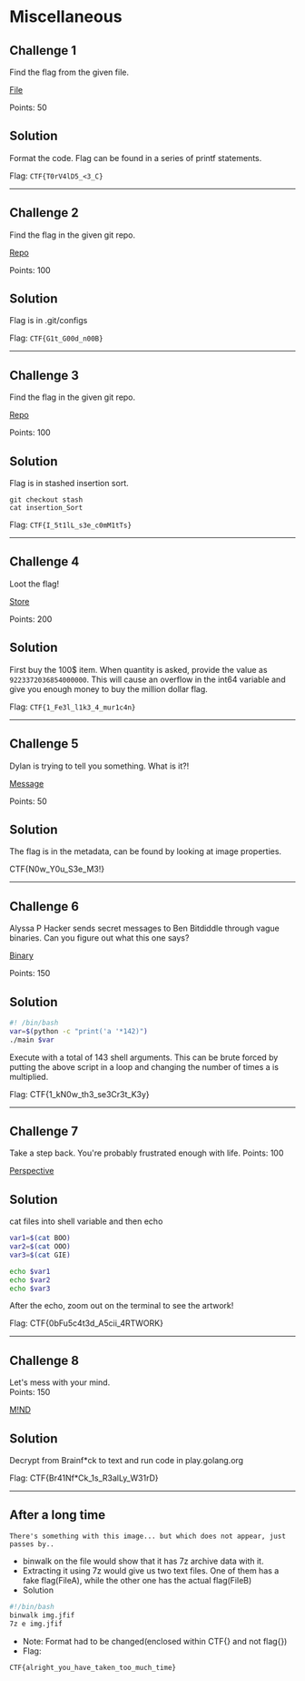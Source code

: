 Miscellaneous
=============

Challenge 1
-----------

Find the flag from the given file.

[File](Files/linus.c)

Points: 50

Solution
--------

Format the code. Flag can be found in a series of printf statements.

Flag: `CTF{T0rV4lD5_<3_C}`

---

Challenge 2
-----------

Find the flag in the given git repo.

[Repo](Files/Go.tar.gz)

Points: 100

Solution
--------

Flag is in .git/configs

Flag: `CTF{G1t_G00d_n00B}`

---

Challenge 3
-----------

Find the flag in the given git repo.

[Repo](Files/Go2.tar.gz)

Points: 100

Solution
--------

Flag is in stashed insertion sort.

```
git checkout stash
cat insertion_Sort   
```

Flag: `CTF{I_5t1lL_s3e_c0mM1tTs}`

---

Challenge 4
-----------

Loot the flag!

[Store](Files/store.go)

Points: 200

Solution
--------

First buy the 100$ item. When quantity is asked, provide the value as `9223372036854000000`. This will cause an overflow in the int64 variable and give you enough money to buy the million dollar flag.

Flag: `CTF{1_Fe3l_l1k3_4_mur1c4n}`

---

Challenge 5
-----------

Dylan is trying to tell you something. What is it?!

[Message](Files/Flag.jpg)

Points: 50

Solution
--------

The flag is in the metadata, can be found by looking at image properties.

CTF{N0w_Y0u_S3e_M3!}

---

Challenge 6
-----------

Alyssa P Hacker sends secret messages to Ben Bitdiddle through vague binaries. Can you figure out what this one says?

[Binary](Files/main)

Points: 150

Solution
--------

```sh
#! /bin/bash
var=$(python -c "print('a '*142)")
./main $var
```

Execute with a total of 143 shell arguments. This can be brute forced by putting the above script in a loop and changing the number of times a is multiplied.

Flag: CTF{1_kN0w_th3_se3Cr3t_K3y}

---

Challenge 7
-----------

Take a step back. You're probably frustrated enough with life. Points: 100

[Perspective](Files/Perspective.tar.gz)

Solution
--------

cat files into shell variable and then echo

```sh
var1=$(cat BOO)
var2=$(cat OOO)
var3=$(cat GIE)

echo $var1
echo $var2
echo $var3
```

After the echo, zoom out on the terminal to see the artwork!

Flag: CTF{0bFu5c4t3d_A5cii_4RTWORK}

---

Challenge 8
-----------

Let's mess with your mind.  
Points: 150

[M!ND](Files/WHAT_IS_THIS_CRAP)

Solution
--------

Decrypt from Brainf*ck to text and run code in play.golang.org

Flag: CTF{Br41Nf*Ck_1s_R3alLy_W31rD}

---

## After a long time
```
There's something with this image... but which does not appear, just passes by..
```

+ binwalk on the file would show that it has 7z archive data with it.
+ Extracting it using 7z would give us two text files. One of them has a fake flag(FileA), while the other one has the actual flag(FileB)
+ Solution
```bash
#!/bin/bash
binwalk img.jfif
7z e img.jfif
```
+ Note: Format had to be changed(enclosed within CTF{} and not flag{})
+ Flag:
```
CTF{alright_you_have_taken_too_much_time}
```
